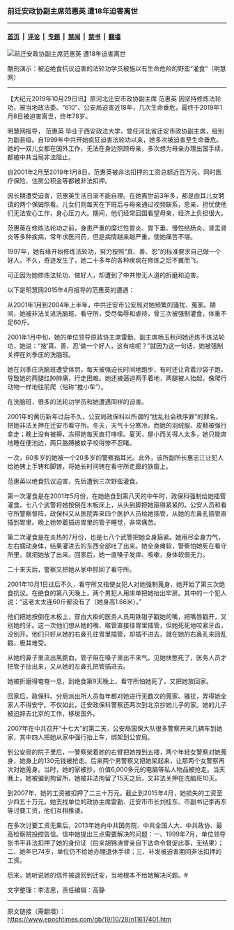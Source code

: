 ### 前迁安政协副主席范惠英 遭18年迫害离世

---

#### [首页](../../../..?n11617401) &nbsp;|&nbsp; [评论](../../../../../epoch-comment?n11617401) &nbsp;|&nbsp; [专题](../../../../../epoch-special?n11617401) &nbsp;|&nbsp; [禁闻](../../../../../epoch-news?n11617401) &nbsp;|&nbsp; [禁书](../../../../../books?n11617401) &nbsp;|&nbsp; [翻墙](https://github.com/gfw-breaker/nogfw/blob/master/README.md?n11617401)


<div><img alt="前迁安政协副主席范惠英 遭18年迫害离世" class="attachment-djy_600_400 size-djy_600_400 wp-post-image" src="https://i.epochtimes.com/assets/uploads/2016/01/1508171100122192-450x620.jpg"/>
<div class="caption">
 <p>
  酷刑演示：被迫绝食抗议迫害的法轮功学员被施以有生命危险的野蛮“灌食”（明慧网）
 </p>
</div></div><hr/><div class="post_content" id="artbody" itemprop="articleBody">
 <!-- article content begin -->
 <p>
  【大纪元2019年10月29日讯】原河北迁安市政协副主席
  <ok href="https://www.epochtimes.com/gb/tag/%E8%8C%83%E6%83%A0%E8%8B%B1.html">
   范惠英
  </ok>
  因坚持修炼法轮功，被当地政法委、“610”、公安局迫害近18年，几次生命垂危，最终于2019年1月8日被迫害离世，终年78岁。
 </p>
 <p>
  明慧网报导，
  <ok href="https://www.epochtimes.com/gb/tag/%E8%8C%83%E6%83%A0%E8%8B%B1.html">
   范惠英
  </ok>
  毕业于西安政法大学，曾任河北省迁安市政协副主席，级别为副县级。自1999年中共开始疯狂迫害法轮功以来，她多次被迫害至生命垂危。她的一双儿女都在国外工作，无法在身边照顾母亲，多次想为母亲办理出国手续，都被中共当局非法阻止。
 </p>
 <p>
  自2001年2月至2019年1月8日，范惠英被非法扣押的工资总额近百万元，同时医疗保险、住房公积金等都被非法扣押。
 </p>
 <p>
  因长期遭受迫害，范惠英生活日渐不能自理。在她离世前3年多，都是由其儿女聘请的两个保姆照看。儿女们则每天在下班后与母亲通过视频联系，思亲、担忧使他们无法安心工作，身心压力大。期间，他们经常回国看望母亲，经济上负担很大。
 </p>
 <p>
  范惠英在修炼法轮功之前，身患严重的糜烂性胃炎、胃下垂、慢性结肠炎、肾盂肾炎等多种疾病，常年求医问药，但是病情越来越严重，使她痛苦不堪。
 </p>
 <p>
  1997年，她有缘开始修炼法轮功，努力按照“真、善、忍”的标准要求自己做一个好人。不久，奇迹发生了，她二十多年的各种疾病在修炼之后不翼而飞。
 </p>
 <p>
  可正因为她修炼法轮功、做好人，却遭到了中共惨无人道的折磨和迫害。
 </p>
 <p>
  以下是明慧网2015年4月报导的范惠英的遭遇：
 </p>
 <p>
  从2001年1月到2004年上半年，中共迁安市公安局对她频繁的骚扰、蒐家。期间，她被非法关进洗脑班、看守所，受尽侮辱和虐待，曾三次被强制灌食，体重不足60斤。
 </p>
 <p>
  2001年1月中旬，她的单位领导原政协主席雷勤、副主席杨玉秋问她还炼不炼法轮功，她说：“按‘真、善、忍’做一个好人，这有啥呢？”就因为这一句话，她被强制关押在刘季庄的洗脑班。
 </p>
 <p>
  她在刘季庄洗脑班遭受体罚，每天被强迫长时间地跑步，有时还让背着沙袋子跑，导致她的两腿红肿肿痛，行走困难。她还被逼迫两手着地，两腿被人抬起，像爬行动物一样地往前爬（俗称“推小车”）。
 </p>
 <p>
  在洗脑班，很多的法轮功学员和她遭遇同样的迫害。
 </p>
 <p>
  2001年的黄历新年过后不久，公安局政保科以所谓的“扰乱社会秩序罪”的罪名，把她非法关押在迁安市看守所。冬天，天气十分寒冷，而她的羽绒服、皮鞋被强行拿走；晚上没有被褥，冻得她每天直打哆嗦。夏天，屋小而关得人太多，她只能席地睡在便池边，两只胳膊被蚊子咬得惨不忍睹。
 </p>
 <p>
  一次，60多岁的她被一个20多岁的警察搧耳光。此外，该所副所长惠志江让犯人给她铐上手铐和脚镣，将她长时间铐在看守所走廊的铁窗上。
 </p>
 <p>
  范惠英以绝食抗议迫害，先后遭到三次野蛮灌食。
 </p>
 <p>
  第一次灌食是在2001年5月份，在她绝食到第八天的中午时，政保科强制给她插管灌食。七八个武警将她按倒在木板床上，从头到脚把她箍得紧紧的。公安人员和看守所警察督阵，政保科又从医院弄来四个医护人员给她插管，从她的左鼻孔插管直插到胃里。晚上她带着插进胃里的管子睡觉，非常痛苦。
 </p>
 <p>
  第二次灌食是在炎热的7月份，也是七八个武警把她全身箍紧。她用尽全身力气，左右蠕动身体，结果灌进去的东西全部吐了出来。她全身瘫软，警察怕她死在看守所里，就把她放了出来。回家后，她一直嗓子发痒、咳嗽，身体软弱无力。
 </p>
 <p>
  二十来天后，警察又把她从家中抓回了看守所。
 </p>
 <p>
  2001年10月1日过后不久，看守所又指使女犯人对她强制蒐身，她开始了第三次绝食抗议。在绝食的第八天晚上，两个男犯人用床单把她抬出牢房。其中的一个犯人说：“这老太太连60斤都没有了（她身高1.66米）。”
 </p>
 <p>
  他们把她按倒在木板上，穿白大褂的医务人员用铁钳子戳她的嘴，把嘴唇戳开，又别她的牙。这一次他们想从她的嘴、喉管直接往胃里插管，但她死死地咬紧牙齿，没别开。他们只好从她的右鼻孔往胃里插管，却插不进去，就在她的右鼻孔来回乱戳，极其难受。
 </p>
 <p>
  从她的鼻子里流出黑脓血，管子阻在嗓子里出不来气。见她快憋死了，医务人员才把管子扯出来，又从她的左鼻孔把管插进去。
 </p>
 <p>
  她被折磨得奄奄一息，到绝食第9天晚上，看守所怕她死了，又把她放回家。
 </p>
 <p>
  回家后，政保科、分局派出所人员每年都对她进行无数次的蒐家、骚扰，弄得她全家人不得安宁。不仅如此，迁安政保科警察还两次到北京抄她儿子的家。她的儿子被迫辞去北京的工作，移居国外。
 </p>
 <p>
  2007年在中共召开“十七大”的第二天，公安局国保大队很多警察开来几辆车到她家，其中四人把她从家中强行抬上车，绑架到公安局。
 </p>
 <p>
  到公安局的院子里后，一警察架着她的右臂把她拽到五楼，两个年轻女警察对她蒐身，她身上的130元钱被抢走。后来两个男警察又把她架起来，让那两个女警察再次对她蒐身。当时，她的家被抄，价值6,000多元的电脑等私人物品被抢走。当天晚上，她被骗到拘留所，她被非法拘留了15天之后，又非法关押在洗脑班10天。
 </p>
 <p>
  到2007年，她的工资被扣押了二三十万元。截止到2015年4月，她损失的工资至少四五十万元。她去找单位的政协主席雷勤、迁安市市长刘桂东、市副书记李再东等讨要工资，他们互相推诿。
 </p>
 <p>
  在多次讨要工资无果后，2013年她向中共国务院、中共全国人大、中共政协、最高检察院投控告信。信中她提出三点需要解决的问题：一、1999年7月，单位领导张书平非法扣押了她的身份证（后来胡锦涛曾亲自下达命令督促此事，无结果）；二、她年已74岁，单位仍不给她办理退休手续；三、补发被迫害期间非法扣押的工资。
 </p>
 <p>
  后来，她听说她的信件被退回到迁安，当地根本不给她解决问题。#
 </p>
 <p>
  文字整理：李洁思，责任编辑：高静
 </p>
 <!-- article content end -->
 <div id="below_article_ad">
 </div>
</div>


---

原文链接（需翻墙）：https://www.epochtimes.com/gb/19/10/28/n11617401.htm
